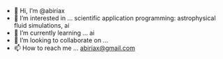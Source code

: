 - 👋 Hi, I’m @abiriax
- 👀 I’m interested in ... scientific application programming: astrophysical fluid simulations, ai
- 🌱 I’m currently learning ... ai
- 💞️ I’m looking to collaborate on ...
- 📫 How to reach me ... abiriax@gmail.com

<!---
abiriax/abiriax is a ✨ special ✨ repository because its `README.md` (this file) appears on your GitHub profile.
You can click the Preview link to take a look at your changes.
--->
